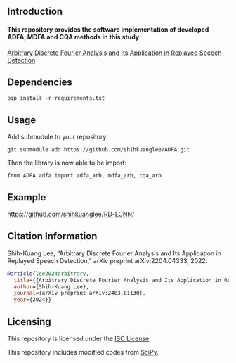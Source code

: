 ## Introduction

#### This repository provides the software implementation of developed ADFA, MDFA and CQA methods in this study:

[Arbitrary Discrete Fourier Analysis and Its Application in Replayed Speech Detection](https://arxiv.org/abs/2403.01130)

## Dependencies
```
pip install -r requirements.txt
```

## Usage

Add submodule to your repository:
```
git submodule add https://github.com/shihkuanglee/ADFA.git
```

Then the library is now able to be import:
```
from ADFA.adfa import adfa_arb, mdfa_arb, cqa_arb
```

## Example

https://github.com/shihkuanglee/RD-LCNN/

## Citation Information

Shih-Kuang Lee, “Arbitrary Discrete Fourier Analysis and Its Application in Replayed Speech Detection,” arXiv preprint arXiv:2204.04333, 2022.
```bibtex
@article{lee2024arbitrary,
  title={{Arbitrary Discrete Fourier Analysis and Its Application in Replayed Speech Detection}},
  author={Shih-Kuang Lee},
  journal={arXiv preprint arXiv:2403.01130},
  year={2024}}
```

## Licensing

This repository is licensed under the [ISC License](https://github.com/shihkuanglee/ADFA/blob/main/LICENSE.md).

This repository includes modified codes from [SciPy](https://github.com/scipy/scipy).
